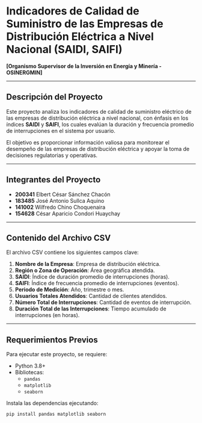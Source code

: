 # **Indicadores de Calidad de Suministro de las Empresas de Distribución Eléctrica a Nivel Nacional (SAIDI, SAIFI)**  
**[Organismo Supervisor de la Inversión en Energía y Minería - OSINERGMIN]**

---

## **Descripción del Proyecto**  
Este proyecto analiza los indicadores de calidad de suministro eléctrico de las empresas de distribución eléctrica a nivel nacional, con énfasis en los índices **SAIDI** y **SAIFI**, los cuales evalúan la duración y frecuencia promedio de interrupciones en el sistema por usuario.  

El objetivo es proporcionar información valiosa para monitorear el desempeño de las empresas de distribución eléctrica y apoyar la toma de decisiones regulatorias y operativas.  

---

## **Integrantes del Proyecto**  
- **200341** Elbert César Sánchez Chacón  
- **183485** José Antonio Sullca Aquino  
- **141002** Wilfredo Chino Choquenaira  
- **154628** César Aparicio Condori Huaychay  

---

## **Contenido del Archivo CSV**  
El archivo CSV contiene los siguientes campos clave:  
1. **Nombre de la Empresa**: Empresa de distribución eléctrica.  
2. **Región o Zona de Operación**: Área geográfica atendida.  
3. **SAIDI**: Índice de duración promedio de interrupciones (horas).  
4. **SAIFI**: Índice de frecuencia promedio de interrupciones (eventos).  
5. **Periodo de Medición**: Año, trimestre o mes.  
6. **Usuarios Totales Atendidos**: Cantidad de clientes atendidos.  
7. **Número Total de Interrupciones**: Cantidad de eventos de interrupción.  
8. **Duración Total de las Interrupciones**: Tiempo acumulado de interrupciones (en horas).  

---

## **Requerimientos Previos**  
Para ejecutar este proyecto, se requiere:  
- Python 3.8+  
- Bibliotecas:  
  - `pandas`  
  - `matplotlib`  
  - `seaborn`  

Instala las dependencias ejecutando:  
```bash
pip install pandas matplotlib seaborn

